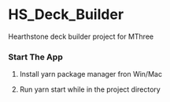 # HS_Deck_Builder
Hearthstone deck builder project for MThree


### Start The App ###

1. Install yarn package manager fron Win/Mac

2. Run yarn start while in the project directory

